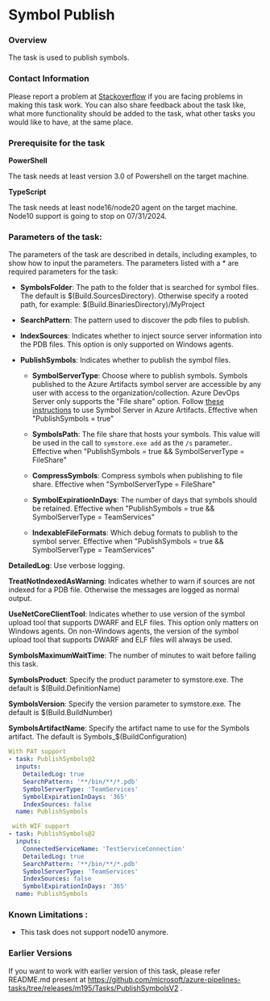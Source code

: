 # Symbol Publish

### Overview

The task is used to publish symbols. 

### Contact Information

Please report a problem at [Stackoverflow](https://stackoverflow.microsoft.com/posts/tagged/20485) if you are facing problems in making this task work.  You can also share feedback about the task like, what more functionality should be added to the task, what other tasks you would like to have, at the same place.

### Prerequisite for the task

**PowerShell**

The task needs at least version 3.0 of Powershell on the target machine.

**TypeScript**

The task needs at least node16/node20 agent on the target machine. Node10 support is going to stop on 07/31/2024.

### Parameters of the task:

The parameters of the task are described in details, including examples, to show how to input the parameters. The parameters listed with a * are required parameters for the task:

* **SymbolsFolder**: The path to the folder that is searched for symbol files.  The default is $(Build.SourcesDirectory).  Otherwise specify a rooted path, for example: $(Build.BinariesDirectory)/MyProject

* **SearchPattern**: The pattern used to discover the pdb files to publish. 

* **IndexSources**: Indicates whether to inject source server information into the PDB files. This option is only supported on Windows agents.

* **PublishSymbols**: Indicates whether to publish the symbol files.

  * **SymbolServerType**: Choose where to publish symbols. Symbols published to the Azure Artifacts symbol server are accessible by any user with access to the organization/collection. Azure DevOps Server only supports the \"File share\" option. Follow [these instructions](https://go.microsoft.com/fwlink/?linkid=846265) to use Symbol Server in Azure Artifacts. Effective when "PublishSymbols = true"

  * **SymbolsPath**: The file share that hosts your symbols. This value will be used in the call to `symstore.exe add` as the `/s` parameter.. Effective when "PublishSymbols = true && SymbolServerType = FileShare"

  * **CompressSymbols**: Compress symbols when publishing to file share. Effective when "SymbolServerType = FileShare"

  * **SymbolExpirationInDays**: The number of days that symbols should be retained. Effective when "PublishSymbols = true && SymbolServerType = TeamServices"

  * **IndexableFileFormats**: Which debug formats to publish to the symbol server. Effective when "PublishSymbols = true && SymbolServerType = TeamServices"

**DetailedLog**: Use verbose logging. 

**TreatNotIndexedAsWarning**: Indicates whether to warn if sources are not indexed for a PDB file. Otherwise the messages are logged as normal output.

**UseNetCoreClientTool**: Indicates whether to use version of the symbol upload tool that supports DWARF and ELF files. This option only matters on Windows agents. On non-Windows agents, the version of the symbol upload tool that supports DWARF and ELF files will always be used. 

**SymbolsMaximumWaitTime**: The number of minutes to wait before failing this task.

**SymbolsProduct**: Specify the product parameter to symstore.exe.  The default is $(Build.DefinitionName)

**SymbolsVersion**: Specify the version parameter to symstore.exe.  The default is $(Build.BuildNumber)

**SymbolsArtifactName**: Specify the artifact name to use for the Symbols artifact.  The default is Symbols_$(BuildConfiguration)
 
```yaml
With PAT support
- task: PublishSymbols@2
  inputs:
    DetailedLog: true
    SearchPattern: '**/bin/**/*.pdb'
    SymbolServerType: 'TeamServices'
    SymbolExpirationInDays: '365'
    IndexSources: false
  name: PublishSymbols

 with WIF support
- task: PublishSymbols@2
  inputs:
    ConnectedServiceName: 'TestServiceConnection'
    DetailedLog: true
    SearchPattern: '**/bin/**/*.pdb'
    SymbolServerType: 'TeamServices'
    IndexSources: false
    SymbolExpirationInDays: '365'
  name: PublishSymbols
```

### Known Limitations :

* This task does not support node10 anymore.

### Earlier Versions

If you want to work with earlier version of this task, please refer README.md present at https://github.com/microsoft/azure-pipelines-tasks/tree/releases/m195/Tasks/PublishSymbolsV2 .
